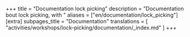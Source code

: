 +++
title = "Documentation lock picking"
description = "Documentation bout lock picking, with "
aliases = ["en/documentation/lock_picking"]
[extra]
subpages_title = "Documentation"
translations = [
    "activities/workshops/lock-picking/documentation/_index.md"
]
+++
